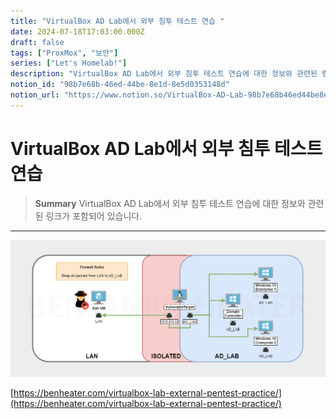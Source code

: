 ```yaml
---
title: "VirtualBox AD Lab에서 외부 침투 테스트 연습 "
date: 2024-07-18T17:03:00.000Z
draft: false
tags: ["ProxMox", "보안"]
series: ["Let's Homelab!"]
description: "VirtualBox AD Lab에서 외부 침투 테스트 연습에 대한 정보와 관련된 링크가 포함되어 있습니다."
notion_id: "98b7e68b-46ed-44be-8e1d-8e5d0353148d"
notion_url: "https://www.notion.so/VirtualBox-AD-Lab-98b7e68b46ed44be8e1d8e5d0353148d"
---
```


# VirtualBox AD Lab에서 외부 침투 테스트 연습 

> **Summary**
> VirtualBox AD Lab에서 외부 침투 테스트 연습에 대한 정보와 관련된 링크가 포함되어 있습니다.

---

![Image](image_1b657b764b2a.png)

[https://benheater.com/virtualbox-lab-external-pentest-practice/](https://benheater.com/virtualbox-lab-external-pentest-practice/)

